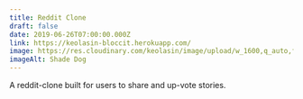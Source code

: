 ```yaml
---
title: Reddit Clone
draft: false
date: 2019-06-26T07:00:00.000Z
link: https://keolasin-bloccit.herokuapp.com/
image: https://res.cloudinary.com/keolasin/image/upload/w_1600,q_auto,f_auto/v1597268085/Oddities/Summer_Shade.jpg
imageAlt: Shade Dog
---
```

A reddit-clone built for users to share and up-vote stories.